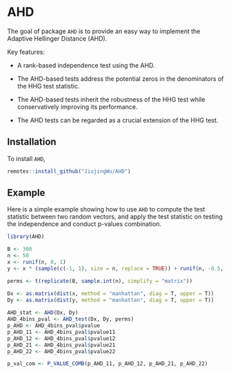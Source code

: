 
# AHD

<!-- badges: start -->
<!-- badges: end -->

The goal of package `AHD` is to provide an easy way to implement the Adaptive Hellinger Distance (AHD). 

Key features:

- A rank-based independence test using the AHD.

- The AHD-based tests address the potential zeros in the denominators of the HHG test statistic.

- The AHD-based tests inherit the robustness of the HHG test while conservatively improving its performance.

- The AHD tests can be regarded as a crucial extension of the HHG test.


## Installation

To install `AHD`, 
``` r
remotes::install_github("JiujingWu/AHD")
```

## Example

Here is a simple example showing how to use `AHD` to compute the test statistic between two random vectors, 
and apply the test statistic on testing the independence and conduct p-values combination. 

``` r
library(AHD)

B <- 300
n <- 50
x <- runif(n, 0, 1)
y <- x * (sample(c(-1, 1), size = n, replace = TRUE)) + runif(n, -0.5, 0.5)

perms <- t(replicate(B, sample.int(n), simplify = "matrix"))

Dx <- as.matrix(dist(x, method = "manhattan", diag = T, upper = T))
Dy <- as.matrix(dist(y, method = "manhattan", diag = T, upper = T))
  
AHD_stat <- AHD(Dx, Dy)
AHD_4bins_pval <- AHD_test(Dx, Dy, perms)
p_AHD <- AHD_4bins_pval$pvalue
p_AHD_11 <- AHD_4bins_pval$pvalue11
p_AHD_12 <- AHD_4bins_pval$pvalue12
p_AHD_21 <- AHD_4bins_pval$pvalue21
p_AHD_22 <- AHD_4bins_pval$pvalue22

p_val_com <- P_VALUE_COMB(p_AHD_11, p_AHD_12, p_AHD_21, p_AHD_22)
```

